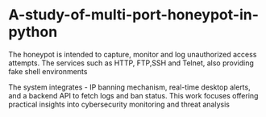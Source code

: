 # A-study-of-multi-port-honeypot-in-python

The honeypot is intended to capture, monitor and log unauthorized access attempts. The services such as HTTP, FTP,SSH and Telnet, also providing fake shell environments

The system integrates - IP banning mechanism, real-time desktop alerts, and a backend API to fetch logs and ban status. This work focuses offering practical insights into cybersecurity monitoring and threat analysis
